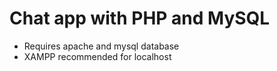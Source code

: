 # Chat app with PHP and MySQL

- Requires apache and mysql database
- XAMPP recommended for localhost
